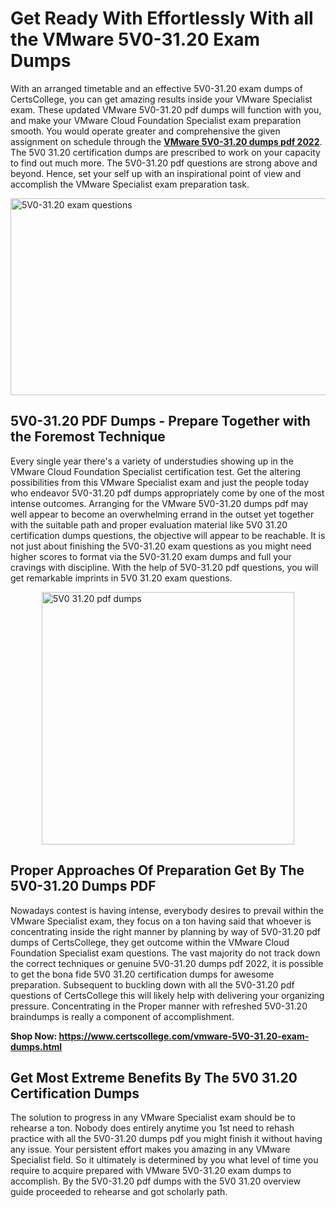 <h1><strong>Get Ready With Effortlessly With all the VMware 5V0-31.20 Exam Dumps&nbsp;</strong></h1>
<p><span style="font-weight: 400;">With an arranged timetable and an effective  5V0-31.20 exam dumps of CertsCollege, you can get amazing results inside your VMware Specialist exam. These updated VMware 5V0-31.20 pdf dumps will function with you, and make your VMware Cloud Foundation Specialist exam preparation smooth. You would operate greater and comprehensive the given assignment on schedule through the <strong><a href="https://www.certscollege.com/vmware-5V0-31.20-exam-dumps.html">VMware 5V0-31.20 dumps pdf 2022</a></strong>. The 5V0 31.20 certification dumps are prescribed to work on your capacity to find out much more. The  5V0-31.20 pdf questions are strong above and beyond. Hence, set your self up with an inspirational point of view and accomplish the VMware Specialist exam preparation task.&nbsp;</span></p>
<p><span style="font-weight: 400;"><img style="display: block; margin-left: auto; margin-right: auto;" src="https://i.ibb.co/CPDK3ps/Yellow-and-Blue-Initiative-Blog-Banner.png" alt="5V0-31.20 exam questions" width="559" height="315" /></span></p>
<h2><strong>5V0-31.20 PDF Dumps - Prepare Together with the Foremost Technique</strong></h2>
<p><span style="font-weight: 400;">Every single year there's a variety of understudies showing up in the VMware Cloud Foundation Specialist certification test. Get the altering possibilities from this VMware Specialist exam and just the people today who endeavor 5V0-31.20 pdf dumps appropriately come by one of the most intense outcomes. Arranging for the VMware 5V0-31.20 dumps pdf may well appear to become an overwhelming errand in the outset yet together with the suitable path and proper evaluation material like 5V0 31.20 certification dumps questions, the objective will appear to be reachable. It is not just about finishing the 5V0-31.20 exam questions as you might need higher scores to format via the 5V0-31.20 exam dumps and full your cravings with discipline. With the help of 5V0-31.20 pdf questions, you will get remarkable imprints in 5V0 31.20 exam questions.</span></p>
<p><span style="font-weight: 400;"><a href="https://tinyurl.com/uej6ys"><img style="display: block; margin-left: auto; margin-right: auto;" src="https://i.ibb.co/9tMrhdY/Teacher-Appreciation-Invitation.png" alt="5V0 31.20 pdf dumps " width="404" height="404" /></a></span></p>
<h2><strong>Proper Approaches Of Preparation Get By The 5V0-31.20 Dumps PDF</strong></h2>
<p><span style="font-weight: 400;">Nowadays contest is having intense, everybody desires to prevail within the VMware Specialist exam, they focus on a ton having said that whoever is concentrating inside the right manner by planning by way of 5V0-31.20 pdf dumps of CertsCollege, they get outcome within the VMware Cloud Foundation Specialist exam questions. The vast majority do not track down the correct techniques or genuine 5V0-31.20 dumps pdf 2022, it is possible to get the bona fide 5V0 31.20 certification dumps for awesome preparation. Subsequent to buckling down with all the  5V0-31.20 pdf questions of CertsCollege this will likely help with delivering your organizing pressure. Concentrating in the Proper manner with refreshed 5V0-31.20 braindumps is really a component of accomplishment.</span></p>
<p><span style="font-weight: 400;"><strong>Shop Now: <a href="https://www.certscollege.com/vmware-5V0-31.20-exam-dumps.html">https://www.certscollege.com/vmware-5V0-31.20-exam-dumps.html</a></strong></span></p>
<h2><strong>Get Most Extreme Benefits By The 5V0 31.20 Certification Dumps</strong></h2>
<p><span style="font-weight: 400;">The solution to progress in any VMware Specialist exam should be to rehearse a ton. Nobody does entirely anytime you 1st need to rehash practice with all the 5V0-31.20 dumps pdf you might finish it without having any issue. Your persistent effort makes you amazing in any VMware Specialist field. So it ultimately is determined by you what level of time you require to acquire prepared with VMware 5V0-31.20 exam dumps to accomplish. By the 5V0-31.20 pdf dumps with the 5V0 31.20 overview guide proceeded to rehearse and got scholarly path.</span></p>
